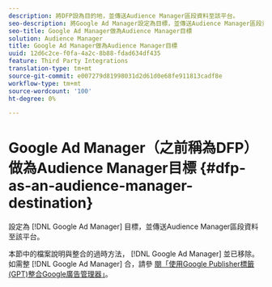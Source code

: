 ```yaml
---
description: 將DFP設為目的地，並傳送Audience Manager區段資料至該平台。
seo-description: 將Google Ad Manager設定為目標，並傳送Audience Manager區段資料至該平台。
seo-title: Google Ad Manager做為Audience Manager目標
solution: Audience Manager
title: Google Ad Manager做為Audience Manager目標
uuid: 12d6c2ce-f0fa-4a2c-8b88-fdad634df435
feature: Third Party Integrations
translation-type: tm+mt
source-git-commit: e007279d81998031d2d61d0e68fe911813cadf8e
workflow-type: tm+mt
source-wordcount: '100'
ht-degree: 0%

---
```



# Google Ad Manager（之前稱為DFP）做為Audience Manager目標 {#dfp-as-an-audience-manager-destination}

設定為 [!DNL Google Ad Manager] 目標，並傳送Audience Manager區段資料至該平台。

本節中的檔案說明與整合的過時方法， [!DNL Google Ad Manager] 並已移除。 如需整 [!DNL Google Ad Manager] 合，請參 [閱「使用Google Publisher標籤(GPT)整合Google廣告管理器」](../integration/gpt-aam-destination/gpt-aam-requirements.md)。
